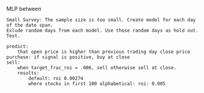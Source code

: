 MLP between 
    
    Small Survey: The sample size is too small. Create model for each day of the date span.
    Exlude random days from each model. Use those random days as hold out. Test. 
    
    predict:
        that open price is higher than previous trading day close price 
    purchase: if signal is positive, buy at close 
    sell:
        when target_frac_roi = .006, sell otherwise sell at close.
        results:  
            default: roi 0.00274
            where stocks in first 100 alphabetical: roi: 0.005 
